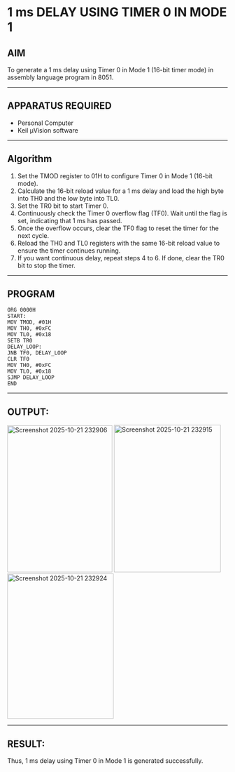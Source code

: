 
# 1 ms DELAY USING TIMER 0 IN MODE 1

## AIM
To generate a 1 ms delay using Timer 0 in Mode 1 (16-bit timer mode) in assembly language program in 8051.

---
## APPARATUS REQUIRED
- Personal Computer  
- Keil µVision software

---
## Algorithm
1. Set the TMOD register to 01H to configure Timer 0 in Mode 1 (16-bit mode).
2. Calculate the 16-bit reload value for a 1 ms delay and load the high byte into TH0 and the low byte into TL0.
3. Set the TR0 bit to start Timer 0.
4. Continuously check the Timer 0 overflow flag (TF0). Wait until the flag is set, indicating that 1 ms has passed.
5. Once the overflow occurs, clear the TF0 flag to reset the timer for the next cycle.
6. Reload the TH0 and TL0 registers with the same 16-bit reload value to ensure the timer continues running.
7. If you want continuous delay, repeat steps 4 to 6. If done, clear the TR0 bit to stop the timer.

---
## PROGRAM

```
ORG 0000H           
START:  
MOV TMOD, #01H  
MOV TH0, #0xFC 
MOV TL0, #0x18 
SETB TR0       
DELAY_LOOP:
JNB TF0, DELAY_LOOP 
CLR TF0     
MOV TH0, #0xFC  
MOV TL0, #0x18 
SJMP DELAY_LOOP 
END
```
---
## OUTPUT:
<img width="240" height="335" alt="Screenshot 2025-10-21 232906" src="https://github.com/user-attachments/assets/a479bc3a-faab-4e38-93d7-0dba9e671ef5" />
<img width="244" height="336" alt="Screenshot 2025-10-21 232915" src="https://github.com/user-attachments/assets/b6048b15-60ee-4f15-96e8-7b18aa054eb6" />
<img width="243" height="331" alt="Screenshot 2025-10-21 232924" src="https://github.com/user-attachments/assets/2bbadd58-c332-4a6c-856a-0efeab4f2e44" />

---

## RESULT:
Thus, 1 ms delay using Timer 0 in Mode 1 is generated successfully.
